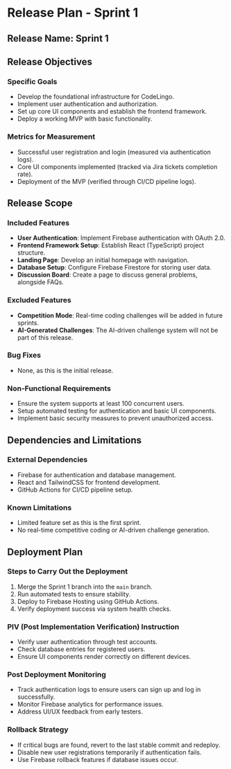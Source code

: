 # Release Plan - Sprint 1

## Release Name: Sprint 1

## Release Objectives
### Specific Goals
- Develop the foundational infrastructure for CodeLingo.
- Implement user authentication and authorization.
- Set up core UI components and establish the frontend framework.
- Deploy a working MVP with basic functionality.

### Metrics for Measurement
- Successful user registration and login (measured via authentication logs).
- Core UI components implemented (tracked via Jira tickets completion rate).
- Deployment of the MVP (verified through CI/CD pipeline logs).

## Release Scope
### Included Features
- **User Authentication**: Implement Firebase authentication with OAuth 2.0.
- **Frontend Framework Setup**: Establish React (TypeScript) project structure.
- **Landing Page**: Develop an initial homepage with navigation.
- **Database Setup**: Configure Firebase Firestore for storing user data.
- **Discussion Board**: Create a page to discuss general problems, alongside FAQs.

### Excluded Features
- **Competition Mode**: Real-time coding challenges will be added in future sprints.
- **AI-Generated Challenges**: The AI-driven challenge system will not be part of this release.

### Bug Fixes
- None, as this is the initial release.

### Non-Functional Requirements
- Ensure the system supports at least 100 concurrent users.
- Setup automated testing for authentication and basic UI components.
- Implement basic security measures to prevent unauthorized access.

## Dependencies and Limitations
### External Dependencies
- Firebase for authentication and database management.
- React and TailwindCSS for frontend development.
- GitHub Actions for CI/CD pipeline setup.

### Known Limitations
- Limited feature set as this is the first sprint.
- No real-time competitive coding or AI-driven challenge generation.

## Deployment Plan
### Steps to Carry Out the Deployment
1. Merge the Sprint 1 branch into the `main` branch.
2. Run automated tests to ensure stability.
3. Deploy to Firebase Hosting using GitHub Actions.
4. Verify deployment success via system health checks.

### PIV (Post Implementation Verification) Instruction
- Verify user authentication through test accounts.
- Check database entries for registered users.
- Ensure UI components render correctly on different devices.

### Post Deployment Monitoring
- Track authentication logs to ensure users can sign up and log in successfully.
- Monitor Firebase analytics for performance issues.
- Address UI/UX feedback from early testers.

### Rollback Strategy
- If critical bugs are found, revert to the last stable commit and redeploy.
- Disable new user registrations temporarily if authentication fails.
- Use Firebase rollback features if database issues occur.
